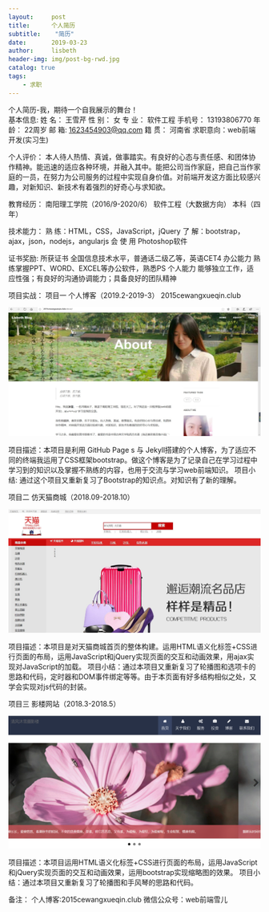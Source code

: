 ```yaml
---
layout:     post
title:      个人简历
subtitle:    "简历"
date:       2019-03-23
author:     lisbeth
header-img: img/post-bg-rwd.jpg
catalog: true
tags:
    - 求职
---
```

个人简历-我，期待一个自我展示的舞台！                     
基本信息:
姓    名：	王雪芹     性  别： 女
专    业： 软件工程   手机号： 13193806770
年    龄：	22周岁     邮  箱: 1623454903@qq.com
籍    贯：	河南省     求职意向：web前端开发(实习生)

个人评价：
本人待人热情、真诚，做事踏实。有良好的心态与责任感、和团体协作精神。能迅速的适应各种环境，并融入其中。能把公司当作家庭，把自己当作家庭的一员，在努力为公司服务的过程中实现自身价值。对前端开发这方面比较感兴趣，对新知识、新技术有着强烈的好奇心与求知欲。

教育经历：
南阳理工学院（2016/9-2020/6）         软件工程（大数据方向）                  本科（四年）

技术能力：
熟    练：HTML，CSS，JavaScript，jQuery
了    解：bootstrap，ajax，json，nodejs，angularjs
会 使 用 Photoshop软件

证书奖励:
所获证书    全国信息技术水平，普通话二级乙等，英语CET4
办公能力    熟练掌握PPT、WORD、EXCEL等办公软件，熟悉PS
个人能力    能够独立工作，适应性强；有良好的沟通协调能力；具备良好的团队精神

项目实战：
项目一  个人博客（2019.2-2019-3）
2015cewangxueqin.club

![博客](https://github.com/lisbeth0720/lisbeth0720.github.io/blob/master/img/blog.jpg)

项目描述：本项目是利用 GitHub Page s 与 Jekyll搭建的个人博客，为了适应不同的终端我运用了CSS框架bootstrap。做这个博客是为了记录自己在学习过程中学习到的知识以及掌握不熟练的内容，也用于交流与学习web前端知识。
项目小结: 通过这个项目又重新复习了Bootstrap的知识点。对知识有了新的理解。

项目二  仿天猫商城（2018.09-2018.10）

![天猫](https://github.com/lisbeth0720/lisbeth0720.github.io/blob/master/img/tianmao.jpg)

项目描述：本项目是对天猫商城首页的整体构建。运用HTML语义化标签+CSS进行页面的布局，运用JavaScript和jQuery实现页面的交互和动画效果，用ajax实现对JavaScript的加载。
项目小结：通过本项目又重新复习了轮播图和选项卡的思路和代码，定时器和DOM事件绑定等等。由于本页面有好多结构相似之处，又学会实现对js代码的封装。

项目三  影楼网站（2018.3-2018.5）

![影楼](https://github.com/lisbeth0720/lisbeth0720.github.io/blob/master/img/yinglou.png)

项目描述：本项目运用HTML语义化标签+CSS进行页面的布局，运用JavaScript和jQuery实现页面的交互和动画效果，运用bootstrap实现缩略图的效果。
项目小结：通过本项目又重新复习了轮播图和手风琴的思路和代码。

备注：
个人博客:2015cewangxueqin.club
微信公众号：web前端雪儿









